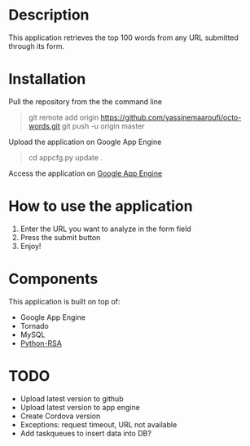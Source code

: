 
# Description
This application retrieves the top 100 words from any URL submitted through its form.

# Installation
Pull the repository from the the command line
> git remote add origin https://github.com/yassinemaaroufi/octo-words.git
> git push -u origin master

Upload the application on Google App Engine
> cd <project-folder>
> appcfg.py update .

Access the application on [Google App Engine](http://octo-words.appspot.com)

# How to use the application
1. Enter the URL you want to analyze in the form field
2. Press the submit button
3. Enjoy!

# Components
This application is built on top of:
+ Google App Engine
+ Tornado
+ MySQL
+ [Python-RSA](http://stuvel.eu/rsa)

# TODO
+ Upload latest version to github
+ Upload latest version to app engine
+ Create Cordova version
+ Exceptions: request timeout, URL not available
+ Add taskqueues to insert data into DB?
